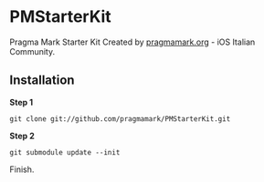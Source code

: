 PMStarterKit
============

Pragma Mark Starter Kit
Created by [pragmamark.org](http://pragmamark.org) - iOS Italian Community.


Installation
------------

**Step 1**

	git clone git://github.com/pragmamark/PMStarterKit.git

**Step 2**

	git submodule update --init	

Finish.